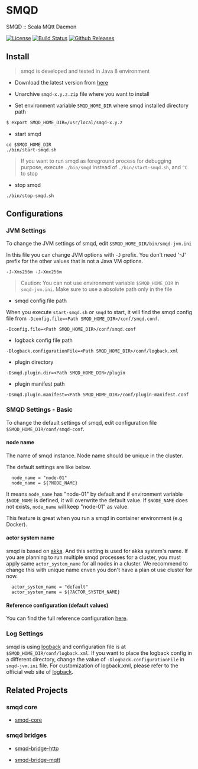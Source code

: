 # SMQD

SMQD :: Scala MQtt Daemon

[![License](http://img.shields.io/:license-apache-blue.svg)](http://www.apache.org/licenses/LICENSE-2.0.html)
[![Build Status](https://travis-ci.org/smqd/smqd.svg?branch=develop)](https://travis-ci.org/smqd/smqd)
[![Github Releases](https://img.shields.io/github/downloads/smqd/smqd/latest/total.svg)](https://github.com/smqd/smqd/releases/latest)

## Install

> smqd is developed and tested in Java 8 environment

- Download the latest version from [here](https://github.com/smqd/smqd/releases/latest)

- Unarchive `smqd-x.y.z.zip` file where you want to install

- Set environment variable `SMQD_HOME_DIR` where smqd installed directory path

```bash
$ export SMQD_HOME_DIR=/usr/local/smqd-x.y.z
```

* start smqd

```
cd $SMQD_HOME_DIR
./bin/start-smqd.sh
```

> If you want to run smqd as foreground process for debugging purpose,
execute `./bin/smqd` instead of `./bin/start-smqd.sh`, and `^C` to stop

* stop smqd

```
./bin/stop-smqd.sh
```

## Configurations

### JVM Settings

To change the JVM settings of smqd, edit `$SMQD_HOME_DIR/bin/smqd-jvm.ini`

In this file you can change JVM options with `-J` prefix.
You don't need '-J' prefix for the other values that is not a Java VM options.

```
-J-Xms256m -J-Xmx256m
```

> Caution: You can not use environment variable `$SMQD_HOME_DIR` in `smqd-jvm.ini`.
Make sure to use a absolute path only in the file

- smqd config file path

When you execute `start-smqd.sh` or `smqd` to start, it will find the smqd config file from `-Dconfig.file=<Path SMQD_HOME_DIR>/conf/smqd.conf`.

```
-Dconfig.file=<Path SMQD_HOME_DIR>/conf/smqd.conf
```

- logback config file path

```
-Dlogback.configurationFile=<Path SMQD_HOME_DIR>/conf/logback.xml
```

- plugin directory

```
-Dsmqd.plugin.dir=<Path SMQD_HOME_DIR>/plugin
```

- plugin manifest path

```
-Dsmqd.plugin.manifest=<Path SMQD_HOME_DIR>/conf/plugin-manifest.conf
```

### SMQD Settings - Basic

To change the default settings of smqd, edit configuration file `$SMQD_HOME_DIR/conf/smqd-conf`.

#### node name

The name of smqd instance. Node name should be unique in the cluster.

The default settings are like below.

```
  node_name = "node-01"
  node_name = ${?NODE_NAME}
```

It means `node_name` has "node-01" by default and
if environment variable `$NODE_NAME` is defined, it will overwrite the default value.
If `$NODE_NAME` does not exists, `node_name` will keep "node-01" as value.

This feature is great when you run a smqd in container environment (e.g Docker).

#### actor system name

smqd is based on [akka](https://akka.io). And this setting is used for akka system's name.
If you are planning to run multiple smqd processes for a cluster, you must apply same `actor_system_name` for all nodes in a cluster.
We recommend to change this with unique name enven you don't have a plan ot use cluster for now.

```
  actor_system_name = "default"
  actor_system_name = ${?ACTOR_SYSTEM_NAME}
```

#### Reference configuration (default values)

You can find the full reference configuration [here](https://github.com/smqd/smqd-core/src/main/resources/smqd-ref.conf).

### Log Settings

smqd is using [logback](https://logback.qos.ch) and configuration file is at `$SMQD_HOME_DIR/conf/logback.xml`.
If you want to place the logback config in a different directory,
change the value of `-Dlogback.configurationFile` in `smqd-jvm.ini` file.
For customization of logback.xml, please refer to the official web site of [logback](https://logback.qos.ch).

## Related Projects

### smqd core

- [smqd-core](https://github.com/smqd/smqd-core/)

### smqd bridges

- [smqd-bridge-http](https://github.com/smqd/smqd-bridge-http/)

- [smqd-bridge-mqtt](https://github.com/smqd/smqd-bridge-mqtt/)